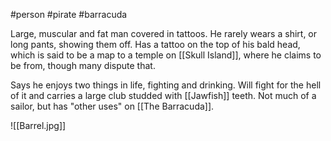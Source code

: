 #person #pirate #barracuda

Large, muscular and fat man covered in tattoos.  He rarely wears a shirt, or long pants, showing them off.  Has a tattoo on the top of his bald head, which is said to be a map to a temple on [[Skull Island]], where he claims to be from, though many dispute that.

Says he enjoys two things in life, fighting and drinking.  Will fight for the hell of it and carries a large club studded with [[Jawfish]] teeth.  Not much of a sailor, but has "other uses" on [[The Barracuda]].

![[Barrel.jpg]]